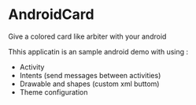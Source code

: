 AndroidCard
===========

Give a colored card like arbiter with your android 


Thhis applicatin is an sample android demo with using :

* Activity
* Intents (send messages between activities)
* Drawable and shapes (custom xml buttom)
* Theme configuration
